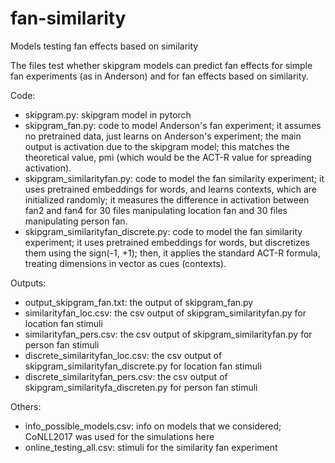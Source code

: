 # fan-similarity
Models testing fan effects based on similarity

The files test whether skipgram models can predict fan effects for simple fan experiments (as in Anderson) and for fan effects based on similarity.

Code:

- skipgram.py: skipgram model in pytorch
- skipgram_fan.py: code to model Anderson's fan experiment; it assumes no pretrained data, just learns on Anderson's experiment; the main output is activation due to the skipgram model; this matches the theoretical value, pmi (which would be the ACT-R value for spreading activation).
- skipgram_similarityfan.py: code to model the fan similarity experiment; it uses pretrained embeddings for words, and learns contexts, which are initialized randomly; it measures the difference in activation between fan2 and fan4 for 30 files manipulating location fan and 30 files manipulating person fan.
- skipgram_similarityfan_discrete.py: code to model the fan similarity experiment; it uses pretrained embeddings for words, but discretizes them using the sign(-1, +1); then, it applies the standard ACT-R formula, treating dimensions in vector as cues (contexts).

Outputs:
- output_skipgram_fan.txt: the output of skipgram_fan.py
- similarityfan_loc.csv: the csv output of skipgram_similarityfan.py for location fan stimuli
- similarityfan_pers.csv: the csv output of skipgram_similarityfan.py for person fan stimuli
- discrete_similarityfan_loc.csv: the csv output of skipgram_similarityfan_discrete.py for location fan stimuli
- discrete_similarityfan_pers.csv: the csv output of skipgram_similarityfa_discreten.py for person fan stimuli

Others:
- info_possible_models.csv: info on models that we considered; CoNLL2017 was used for the simulations here
- online_testing_all.csv: stimuli for the similarity fan experiment
